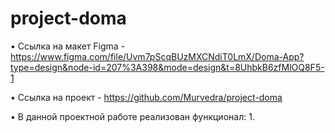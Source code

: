 # project-doma

• Ссылка на макет Figma - https://www.figma.com/file/Uvm7pScqBUzMXCNdiT0LmX/Doma-App?type=design&node-id=207%3A398&mode=design&t=8UhbkB6zfMlOQ8F5-1

• Ссылка на проект - https://github.com/Murvedra/project-doma


• В данной проектной работе реализован функционал:
1.
